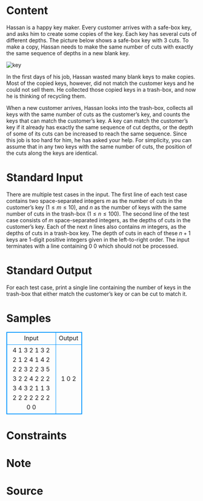 
# Content

Hassan is a happy key maker. Every customer arrives with a safe-box key, and asks him to create some copies of the key. Each key has several cuts of different depths. The picture below shows a safe-box key with $3$ cuts. To make a copy, Hassan needs to make the same number of cuts with exactly the same sequence of depths in a new blank key.

![key](/source/lutece/key-maker/img/aHR0cHM6Ly9oZXJhbm8uZ2l0aHViLmlvL2ltYWdlcy9MdXRlY2UvMTY2Mi5wbmc=.png)

In the first days of his job, Hassan wasted many blank keys to make copies. Most of the copied keys, however, did not match the customer keys and he could not sell them. He collected those copied keys in a trash-box, and now he is thinking of recycling them.

When a new customer arrives, Hassan looks into the trash-box, collects all keys with the same number of cuts as the customer’s key, and counts the keys that can match the customer’s key. A key can match the customer’s key if it already has exactly the same sequence of cut depths, or the depth of some of its cuts can be increased to reach the same sequence. Since this job is too hard for him, he has asked your help. For simplicity, you can assume that in any two keys with the same number of cuts, the position of the cuts along the keys are identical.

# Standard Input

There are multiple test cases in the input. The first line of each test case contains two space-separated integers $m$ as the number of cuts in the customer’s key $(1 ≤ m ≤ 10)$, and $n$ as the number of keys with the same number of cuts in the trash-box $(1 ≤ n ≤ 100)$. The second line of the test case consists of $m$ space-separated integers, as the depths of cuts in the customer’s key. Each of the next $n$ lines also contains $m$ integers, as the depths of cuts in a trash-box key. The depth of cuts in each of these $n + 1$ keys are $1$-digit positive integers given in the left-to-right order. The input terminates with a line containing $0$ $0$ which should not be processed.

# Standard Output

For each test case, print a single line containing the number of keys in the trash-box that either match the customer’s key or can be cut to match it.

# Samples

<style>
        table,table tr th, table tr td { border:1px solid #0094ff; }
        table { width: 200px; min-height: 25px; line-height: 25px; text-align: center; border-collapse: collapse;}   
    </style>
<table>
	<tr>
		<td>Input</td>
		<td>Output</td>
	</tr>
<tr><td>4 1
3 2 1 3
2 2 1 2
4 1
4 2 2 2
3 2 2 3
5 3
2 2 4 2 2
2 3 4 3 2
1 1 3 2 2
2 2 2 2 2
0 0</td><td>1
0
2</td></tr></table>


# Constraints



# Note



# Source


